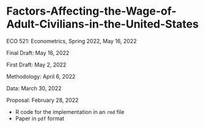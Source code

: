 # Factors-Affecting-the-Wage-of-Adult-Civilians-in-the-United-States

ECO 521: Econometrics, Spring 2022, May 16, 2022

Final Draft: May 16, 2022

First Draft: May 2, 2022

Methodology: April 6, 2022

Data: March 30, 2022

Proposal: February 28, 2022

- R code for the implementation in an `rmd` file
- Paper in `pdf` format

